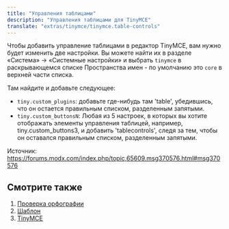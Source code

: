 ```yaml
---
title: "Управления таблицами"
description: "Управления таблицами для TinyMCE"
translate: "extras/tinymce/tinymce.table-controls"
---
```


Чтобы добавить управление таблицами в редактор TinyMCE, вам нужно будет изменить две настройки. Вы можете найти их в разделе «Система» -> «Системные настройки» и выбрать `tinymce` в раскрывающемся списке Пространства имен - по умолчанию это `core` в верхней части списка.

Там найдите и добавьте следующее:

- `tiny.custom_plugins`: добавьте где-нибудь там 'table', убедившись, что он остается правильным списком, разделенным запятыми.
- `tiny.custom_buttonsN`: Любая из 5 настроек, в которых вы хотите отображать элементы управления таблицей, например, tiny.custom_buttons3, и добавить 'tablecontrols', следя за тем, чтобы он оставался правильным списком, разделенным запятыми. 

Источник: <https://forums.modx.com/index.php/topic,65609.msg370576.html#msg370576>


## Смотрите также

1. [Проверка орфографии](extras/tinymce/tinymce.spellchecker)
2. [Шаблон](extras/tinymce/tinymce.template)
3. [TinyMCE](extras/tinymce)
